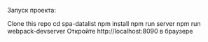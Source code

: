 Запуск проекта:

Clone this repo
cd spa-datalist
npm install
npm run server
npm run webpack-devserver
Откройте http://localhost:8090 в браузере